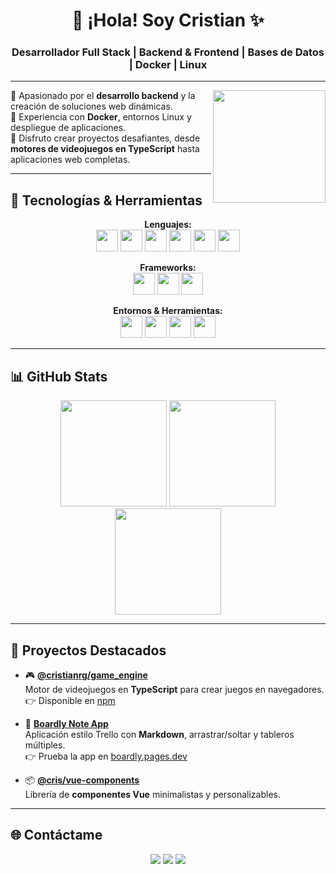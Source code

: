 <h1 align="center">👋 ¡Hola! Soy Cristian ✨</h1>
<h3 align="center">Desarrollador Full Stack | Backend & Frontend | Bases de Datos | Docker | Linux</h3>

---

<img align="right" src="https://gifdb.com/images/high/excited-cat-typing-on-keyboard-h4bd5txm3qgpmz4l.webp" width="180"/>

🔹 Apasionado por el **desarrollo backend** y la creación de soluciones web dinámicas.  
🔹 Experiencia con **Docker**, entornos Linux y despliegue de aplicaciones.  
🔹 Disfruto crear proyectos desafiantes, desde **motores de videojuegos en TypeScript** hasta aplicaciones web completas.  

---

## 🚀 Tecnologías & Herramientas

<div align="center">
  
**Lenguajes:**  
<img src="https://cdn.jsdelivr.net/gh/devicons/devicon/icons/java/java-original.svg" height="35"/> 
<img src="https://cdn.jsdelivr.net/gh/devicons/devicon/icons/python/python-original.svg" height="35"/> 
<img src="https://cdn.jsdelivr.net/gh/devicons/devicon/icons/javascript/javascript-original.svg" height="35"/> 
<img src="https://cdn.jsdelivr.net/gh/devicons/devicon/icons/typescript/typescript-original.svg" height="35"/> 
<img src="https://cdn.jsdelivr.net/gh/devicons/devicon/icons/html5/html5-original.svg" height="35"/> 
<img src="https://cdn.jsdelivr.net/gh/devicons/devicon/icons/css3/css3-original.svg" height="35"/> 

**Frameworks:**  
<img src="https://cdn.jsdelivr.net/gh/devicons/devicon/icons/vuejs/vuejs-original.svg" height="35"/> 
<img src="https://cdn.jsdelivr.net/gh/devicons/devicon/icons/flask/flask-original.svg" height="35"/> 
<img src="https://cdn.jsdelivr.net/gh/devicons/devicon/icons/spring/spring-original.svg" height="35"/> 

**Entornos & Herramientas:**  
<img src="https://cdn.jsdelivr.net/gh/devicons/devicon/icons/nodejs/nodejs-original.svg" height="35"/> 
<img src="https://cdn.jsdelivr.net/gh/devicons/devicon/icons/docker/docker-original.svg" height="35"/> 
<img src="https://cdn.jsdelivr.net/gh/devicons/devicon/icons/linux/linux-original.svg" height="35"/> 
<img src="https://cdn.jsdelivr.net/gh/devicons/devicon/icons/windows8/windows8-original.svg" height="35"/> 

</div>

---

## 📊 GitHub Stats
<div align="center">
  <img src="https://github-readme-stats.vercel.app/api?username=CristianRG&show_icons=true&theme=dracula&count_private=true" height="170"/>
  <img src="https://github-readme-streak-stats.herokuapp.com/?user=CristianRG&theme=dracula" height="170"/>
</div>

<div align="center">
  <img src="https://github-readme-stats.vercel.app/api/top-langs?username=CristianRG&layout=compact&langs_count=6&theme=dracula" height="170"/>
</div>

---

## 📌 Proyectos Destacados

- 🎮 [**@cristianrg/game_engine**](https://github.com/CristianRG/game_engine)  
  Motor de videojuegos en **TypeScript** para crear juegos en navegadores.  
  👉 Disponible en [npm](https://www.npmjs.com/package/@cristianrg/game_engine)

- 📝 [**Boardly Note App**](https://github.com/CristianRG/boardly)  
  Aplicación estilo Trello con **Markdown**, arrastrar/soltar y tableros múltiples.  
  👉 Prueba la app en [boardly.pages.dev](https://boardly.pages.dev/)

- 📦 [**@cris/vue-components**](https://www.npmjs.com/package/@cristianrg/vue-components)  
  Librería de **componentes Vue** minimalistas y personalizables.

---

## 🌐 Contáctame
<div align="center">
  <a href="mailto:rizogomezalexander@gmail.com"><img src="https://img.shields.io/badge/Gmail-D14836?style=for-the-badge&logo=gmail&logoColor=white"/></a>
  <a href="https://discordapp.com/users/488875096870617088"><img src="https://img.shields.io/badge/Discord-7289DA?style=for-the-badge&logo=discord&logoColor=white"/></a>
  <a href="https://www.instagram.com/alexandergomez5313"><img src="https://img.shields.io/badge/Instagram-E4405F?style=for-the-badge&logo=instagram&logoColor=white"/></a>
</div>
